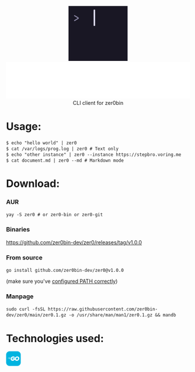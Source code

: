 <div align="center">
    <img src="https://raw.githubusercontent.com/zer0bin-dev/.github/main/zer0bin-client.svg" height="150px"/>
	<br>
    <img src="https://raw.githubusercontent.com/zer0bin-dev/.github/main/zer0bin-client-rainbow.svg" height="100"/>
	<br>
    CLI client for zer0bin
    <br>
</div>

# Usage:

```
$ echo "hello world" | zer0
$ cat /var/logs/prog.log | zer0 # Text only
$ echo "other instance" | zer0 --instance https://stepbro.voring.me
$ cat document.md | zer0 --md # Markdown mode
```

# Download:

### AUR
```
yay -S zer0 # or zer0-bin or zer0-git
```

### Binaries

https://github.com/zer0bin-dev/zer0/releases/tag/v1.0.0

### From source
```
go install github.com/zer0bin-dev/zer0@v1.0.0
```
(make sure you've [configured PATH correctly](./gopath.md))

### Manpage
```
sudo curl -fsSL https://raw.githubusercontent.com/zer0bin-dev/zer0/main/zer0.1.gz -o /usr/share/man/man1/zer0.1.gz && mandb
```

# Technologies used:

<a href="https://go.dev/"><img src="https://github.com/tandpfun/skill-icons/raw/main/icons/GoLang.svg" height=40/></a>
